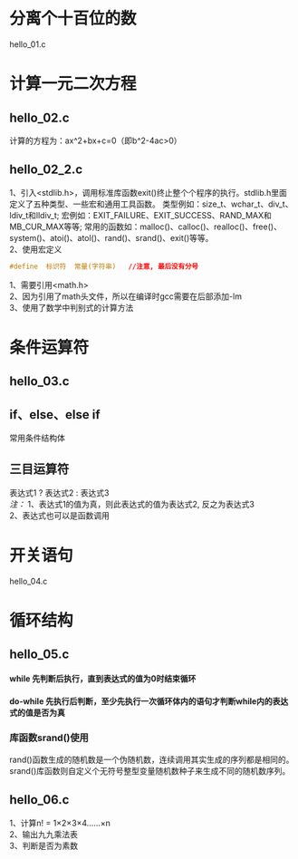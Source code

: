 分离个十百位的数
==============
hello_01.c

计算一元二次方程
==============
hello_02.c   
----------
计算的方程为：ax^2+bx+c=0（即b^2-4ac>0）

hello_02_2.c
------------
1、引入<stdlib.h>，调用标准库函数exit()终止整个个程序的执行。stdlib.h里面定义了五种类型、一些宏和通用工具函数。 类型例如：size_t、wchar_t、div_t、ldiv_t和lldiv_t; 宏例如：EXIT_FAILURE、EXIT_SUCCESS、RAND_MAX和MB_CUR_MAX等等; 常用的函数如：malloc()、calloc()、realloc()、free()、system()、atoi()、atol()、rand()、srand()、exit()等等。   
2、使用宏定义
``` c
#define  标识符  常量(字符串)   //注意, 最后没有分号
```

1、需要引用<math.h>   
2、因为引用了math头文件，所以在编译时gcc需要在后部添加-lm   
3、使用了数学中判别式的计算方法

条件运算符
=========
hello_03.c
----------
if、else、else if
-----------------
常用条件结构体

三目运算符
---------
表达式1 ? 表达式2 : 表达式3   
*注：*
1、表达式1的值为真，则此表达式的值为表达式2, 反之为表达式3   
2、表达式也可以是函数调用

开关语句
=======
hello_04.c

循环结构
=======
hello_05.c
----------
#### while       先判断后执行，直到表达式的值为0时结束循环   
#### do-while    先执行后判断，至少先执行一次循环体内的语句才判断while内的表达式的值是否为真

### 库函数srand()使用
rand()函数生成的随机数是一个伪随机数，连续调用其实生成的序列都是相同的。   
srand()库函数则自定义个无符号整型变量随机数种子来生成不同的随机数序列。

hello_06.c
----------
1、计算n! = 1×2×3×4……×n   
2、输出九九乘法表   
3、判断是否为素数